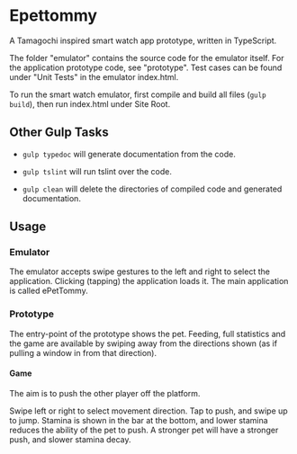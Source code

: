 # Epettommy

A Tamagochi inspired smart watch app prototype, written in TypeScript.

The folder "emulator" contains the source code for the emulator itself.
For the application prototype code, see "prototype".
Test cases can be found under "Unit Tests" in the emulator index.html. 


To run the smart watch emulator, first compile and build all files (`gulp build`),
then run index.html under Site Root. 

## Other Gulp Tasks

* `gulp typedoc` will generate documentation from the code.

* `gulp tslint` will run tslint over the code.

* `gulp clean` will delete the directories of compiled code and generated documentation.

## Usage
### Emulator

The emulator accepts swipe gestures to the left and right to select the application.
Clicking (tapping) the application loads it. The main application is called ePetTommy.

### Prototype

The entry-point of the prototype shows the pet. Feeding, full statistics and the game
are available by swiping away from the directions shown (as if pulling a window in from
that direction).

#### Game

The aim is to push the other player off the platform.

Swipe left or right to select movement direction. Tap to push, and swipe up to
jump. Stamina is shown in the bar at the bottom, and lower stamina reduces the 
ability of the pet to push. A stronger pet will have a stronger push, and slower
stamina decay.
